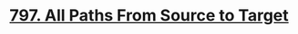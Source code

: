 # [797. All Paths From Source to Target](https://leetcode.com/problems/all-paths-from-source-to-target/)
